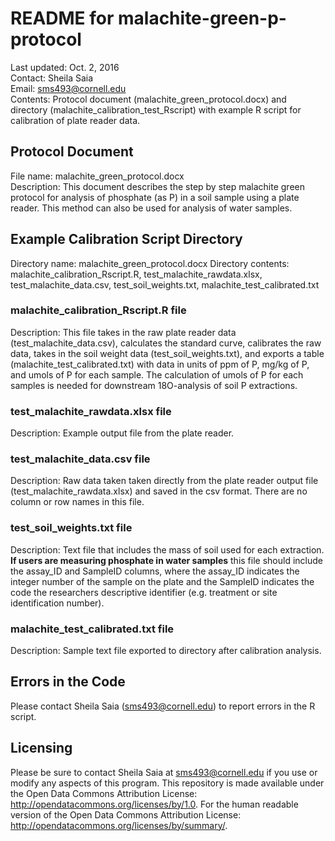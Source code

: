 # README for malachite-green-p-protocol #
Last updated: Oct. 2, 2016<br>
Contact: Sheila Saia<br>
Email: sms493@cornell.edu<br>
Contents: Protocol document (malachite\_green\_protocol.docx) and directory (malachite\_calibration\_test\_Rscript) with example R script for calibration of plate reader data.

## Protocol Document ##
File name: malachite\_green\_protocol.docx<br>
Description: This document describes the step by step malachite green protocol for analysis of phosphate (as P) in a soil sample using a plate reader. This method can also be used for analysis of water samples.

## Example Calibration Script Directory ##
Directory name: malachite\_green\_protocol.docx
Directory contents: malachite\_calibration\_Rscript.R, test\_malachite\_rawdata.xlsx, test\_malachite\_data.csv, test\_soil\_weights.txt, malachite\_test\_calibrated.txt

### malachite\_calibration\_Rscript.R file ##
Description: This file takes in the raw plate reader data (test\_malachite\_data.csv), calculates the standard curve, calibrates the raw data, takes in the soil weight data (test\_soil\_weights.txt), and exports a table (malachite\_test\_calibrated.txt) with data in units of ppm of P, mg/kg of P, and umols of P for each sample. The calculation of umols of P for each samples is needed for downstream 18O-analysis of soil P extractions.

### test\_malachite\_rawdata.xlsx file ###
Description: Example output file from the plate reader.

### test\_malachite\_data.csv file ###
Description: Raw data taken taken directly from the plate reader output file (test\_malachite\_rawdata.xlsx) and saved in the csv format. There are no column or row names in this file.

### test\_soil\_weights.txt file ###
Description: Text file that includes the mass of soil used for each extraction. **If users are measuring phosphate in water samples** this file should include the assay_ID and SampleID columns, where the assay_ID indicates the integer number of the sample on the plate and the SampleID indicates the code the researchers descriptive identifier (e.g. treatment or site identification number).

### malachite\_test\_calibrated.txt file ###
Description: Sample text file exported to directory after calibration analysis.

## Errors in the Code ##
Please contact Sheila Saia (sms493@cornell.edu) to report errors in the R script.

## Licensing ##
Please be sure to contact Sheila Saia at sms493@cornell.edu if you use or modify any aspects of this program. This repository is made available under the Open Data Commons Attribution License: http://opendatacommons.org/licenses/by/1.0. For the human readable version of the Open Data Commons Attribution License: http://opendatacommons.org/licenses/by/summary/.